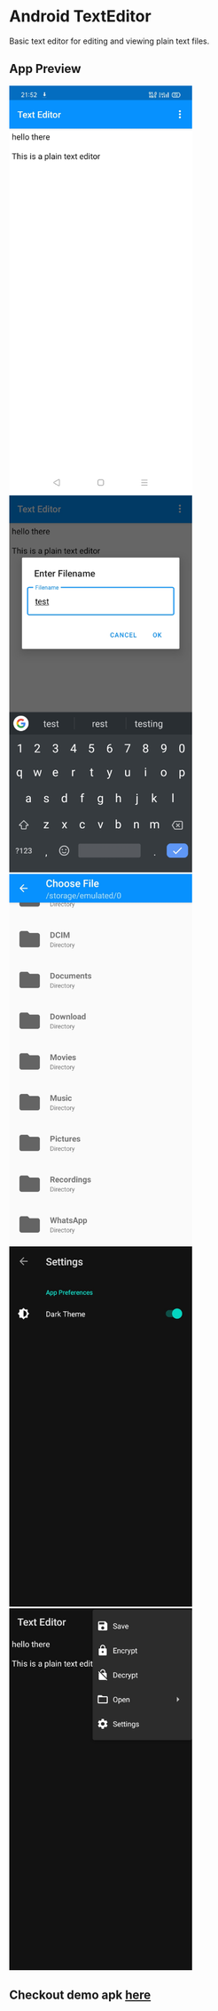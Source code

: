 # Android TextEditor

Basic text editor for editing and viewing plain text files.

## App Preview
<p align="left">
<img src="/snapshot/1.jpg" width="330">
<img src="/snapshot/2.jpg" width="330">
<img src="/snapshot/3.jpg" width="330">
<img src="/snapshot/4.jpg" width="330">
<img src="/snapshot/5.jpg" width="330">
</p>

## Checkout demo apk [here](/app/release/app-release.apk)